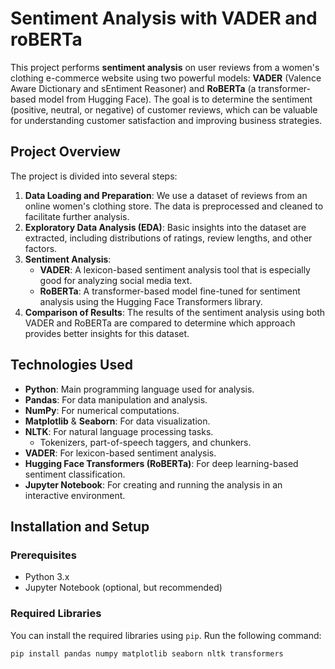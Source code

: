 # Sentiment Analysis with VADER and roBERTa

This project performs **sentiment analysis** on user reviews from a women's clothing e-commerce website using two powerful models: **VADER** (Valence Aware Dictionary and sEntiment Reasoner) and **RoBERTa** (a transformer-based model from Hugging Face). The goal is to determine the sentiment (positive, neutral, or negative) of customer reviews, which can be valuable for understanding customer satisfaction and improving business strategies.

## Project Overview

The project is divided into several steps:
1. **Data Loading and Preparation**: We use a dataset of reviews from an online women's clothing store. The data is preprocessed and cleaned to facilitate further analysis.
2. **Exploratory Data Analysis (EDA)**: Basic insights into the dataset are extracted, including distributions of ratings, review lengths, and other factors.
3. **Sentiment Analysis**:
   - **VADER**: A lexicon-based sentiment analysis tool that is especially good for analyzing social media text.
   - **RoBERTa**: A transformer-based model fine-tuned for sentiment analysis using the Hugging Face Transformers library.
4. **Comparison of Results**: The results of the sentiment analysis using both VADER and RoBERTa are compared to determine which approach provides better insights for this dataset.

## Technologies Used

- **Python**: Main programming language used for analysis.
- **Pandas**: For data manipulation and analysis.
- **NumPy**: For numerical computations.
- **Matplotlib** & **Seaborn**: For data visualization.
- **NLTK**: For natural language processing tasks.
  - Tokenizers, part-of-speech taggers, and chunkers.
- **VADER**: For lexicon-based sentiment analysis.
- **Hugging Face Transformers (RoBERTa)**: For deep learning-based sentiment classification.
- **Jupyter Notebook**: For creating and running the analysis in an interactive environment.

## Installation and Setup

### Prerequisites

- Python 3.x
- Jupyter Notebook (optional, but recommended)
  
### Required Libraries

You can install the required libraries using `pip`. Run the following command:

```bash
pip install pandas numpy matplotlib seaborn nltk transformers
